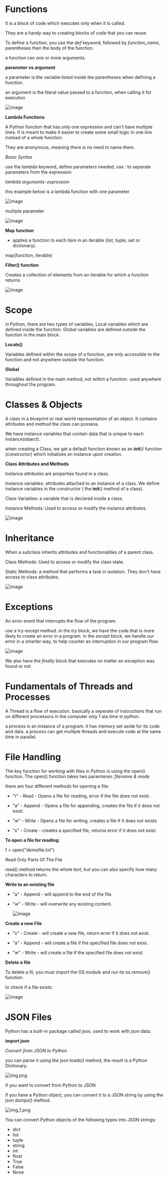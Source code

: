 # Functions

It is a block of code which executes only when it is called.

They are a handy way to creating blocks of code that you can reuse.

To define a function, you use the *def* keyword, followed by *function_name*, parentheses then the body of the function.

a function can one or more arguments.

**parameter vs argument**

a parameter is the variable listed inside the parentheses when defining a function.

an argument is the literal value passed to a function, when calling it for execution

![image](https://github.com/MisterWest11/Python-Week-1-4/assets/152319557/b4e6bbf9-8766-4a5c-9b0b-80ae0ca6f23f)

**Lambda Functions**

A Python function that has only one expression and can't have multiple lines. It is meant to make it easier to create some small logic in one line instead of a whole function.

They are anonymous, meaning there is no need to name them.

*Basic Syntax*

use the *lambda* keyword, define parameters needed, use : to separate parameters from the expression

*lambda arguments: expression*

this example below is a lambda function with one parameter

![image](https://github.com/MisterWest11/Python-Week-1-4/assets/152319557/3bc76eff-6715-4192-b5fc-17c5b9f2730d)



multiple parameter 

![image](https://github.com/MisterWest11/Python-Week-1-4/assets/152319557/d48dcd9a-9a96-41b3-b0ac-bfecd3ea5676)


**Map function**

- applies a function to each item in an iterable (list, tuple, set or dictionary).

map(function, iterable)


**Filter() function**

Creates a collection of elements from an iterable for which a function returns

![image](https://github.com/MisterWest11/Python-Week-1-4/assets/152319557/ac01a729-70e1-4493-a8d5-57d27f1e0638)


# Scope

in Python, there are two types of variables, Local variables which are defined inside the function. Global variables are defined outside the function in the main block.

**Locals()**

Variables defined within the scope of a function, are only accessible to the function and not anywhere outside the function.

**Global**

Variables defined in the main method, not within a function. used anywhere throughout the program.


# Classes & Objects

A class in a blueprint or real world representation of an object.
It contains attributes and method the class can possess. 

We have instance variables that contain data that is unique to each instance(object).

when creating a Class, we get a default function known as an *__init__()* function (constructor) which initializes an instance upon creation.

**Class Attributes and Methods**

Instance attributes are properties found in a class. 

Instance variables: attributes attached to an instance of a class. We define instance variables in the constructor ( the __init__() method of a class).

Class Variables: a variable that is declared inside a class.

Instance Methods: Used to access or modify the instance attributes.

![image](https://github.com/MisterWest11/Python-Week-1-4/assets/152319557/4d94b5d7-91e8-4207-b15b-8a1e5637a6d3)


# Inheritance

When a subclass inherits attributes and functionalities of a parent class.

Class Methods: Used to access or modify the class state.

Static Methods: a method that performs a task in isolation. They don't have access to class attributes.

![image](https://github.com/MisterWest11/Python-Week-1-4/assets/152319557/e204c849-47a9-495e-895e-daf066585e2e)



# Exceptions

An error event that interrupts the flow of the program.

use a try-except method. in the *try* block, we have the code that is more likely to create an error in a program. in the *except* block, we handle our error in a smarter way, to help counter an interruption in our program flow.


![image](https://github.com/MisterWest11/Python-Week-1-4/assets/152319557/bd7baf24-e6b9-4c9c-9f04-f274b9abcf8a)

We also have the *finally* block that executes no matter an exception was found or not.


# Fundamentals of Threads and Processes

A Thread is a flow of execution. basically a seperate of instructions that run on different processors in the computer only 1 ata time in python.

a process is an instance of a program. it has memory set aside for its code and data.
a process can get multiple threads and execute code at the same time in parallel.


# File Handling

The key function for working with files in Python is using the open() function. The open() function takes two paramteres: *filename & mode*

there are four different methods for opening a file:

* "r" - Read - Opens a file for reading, error if the file does not exist.

* "a" - Append - Opens a file for appending, creates the file if it does not exist.

* "w" - Write - Opens a file for writing, creates a file if it does not exists

* "x" - Create - creates a specified file, returns error if it does not exist.


**To open a file for reading:**

   f = open("demofile.txt")

Read Only Parts Of The File

read() method returns the whole text, but you can also specify how many characters to return.

**Write to an existing file**

* "a" - Append - will append to the end of the file.

* "w" - Write - will overwrite any existing content.

  ![image](https://github.com/MisterWest11/Python-Week-1-4/assets/152319557/81db2da0-ab43-43cb-85e9-3af5538f7e6c)


**Create a new File**

* "x" - Create - will create a new file, return error if it does not exist.

* "a" - Append - will create a file if the specified file does not exist.

* "w" - Write - will create a file if the specified file does not exist.

**Delete a file**

To delete a fil, you must import the OS module and run its os.remove() function.

to check if a file exists:

![image](https://github.com/MisterWest11/Python-Week-1-4/assets/152319557/9233d1db-348f-4cc1-9ee0-43b51ffcb37e)

# JSON Files

Python has a built-in package called json, used to work with *json* data.

  **import json**

*Convert from JSON to Python*

you can parse it using the json.loads() method, the result is a Python Dictionary.

![img.png](img.png)

if you want to convert from Python to JSON

if you have a Python object, you can convert it to a JSON string by using the json.dumps() method.

![img_1.png](img_1.png)

You can convert Python objects of the following types into JSON strings:

* dict
* list
* tuple
* string
* int
* float
* True
* False
* None


